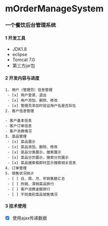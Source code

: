 ﻿# mOrderManageSystem

### 一个餐饮后台管理系统

#### 1 开发工具

 - JDK1.8
 - eclipse
 - Tomcat 7.0
 - 第三方jar包

#### 2 开发内容与进度
    1. 用户（管理员）信息管理
     - [x] 用户登录、退出
     - [x] 用户添加、删除、修改
     - [x] 管理员添加时验证用户名是否存在
    2. 客户信息管理

    - 客户基本信息
    - 客户订单信息
    - 客户消费情况
    3. 菜品管理
     - [x] 菜品展示
     - [x] 菜品添加、删除、修改
     - [x] 菜品分类展示，搜索展示
     - [x] 菜品分页展示，搜索分页展示
     - [x] 菜品搜索框即时显示搜索相关信息
    4. 订单管理
    5. 销售状况统计
     - [ ] 日、周、月、年销售额汇总
     - [ ] 热销、滞销菜品排行
     - [ ] 客户消费金额排行
     - [ ] 不同类别菜品销售情况

#### 3 技术使用

- [x] 使用ajax传递数据